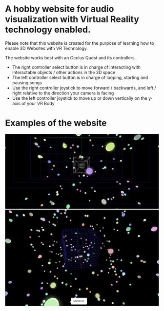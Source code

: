 # A hobby website for audio visualization with Virtual Reality technology enabled.

Please note that this website is created for the purpose of learning how to enable 3D Websites with VR Technology.

The website works best with an Oculus Quest and its controllers.

* The right controller select button is in charge of interacting with interactable objects / other actions in the 3D space
* The left controller select button is in charge of looping, starting and pausing songs
* Use the right controller joystick to move forward / backwards, and left / right relative to the direction your camera is facing
* Use the left controller joystick to move up or down vertically on the y-axis of your VR Body

# Examples of the website
![alt text](./readMe/exp1.png)
![alt text](./readMe/exp2.png)
